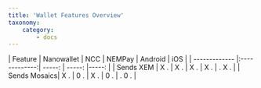 ```yaml
---
title: 'Wallet Features Overview'
taxonomy:
    category:
        - docs
---
```


| Feature      | Nanowallet    | NCC           | NEMPay | Android | iOS   |
               | ------------- |:-------------:| -----: |  -----: |-----: |
| Sends XEM    | X .           | X .           | X .    |   X .   | . X . |
| Sends Mosaics| X .           | 0 .           | X .    |   0 .   | . 0 . |
